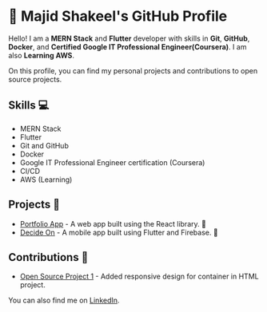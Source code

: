 # 🚀 Majid Shakeel's GitHub Profile

Hello! I am a **MERN Stack** and **Flutter** developer with skills in **Git**, **GitHub**, **Docker**, and **Certified Google IT Professional Engineer(Coursera)**. I am also **Learning AWS**.

On this profile, you can find my personal projects and contributions to open source projects.

## Skills 💻
- MERN Stack
- Flutter
- Git and GitHub
- Docker
- Google IT Professional Engineer certification (Coursera)
- CI/CD
- AWS (Learning)

## Projects 📂
- [Portfolio App](https://github.com/majidshakeelshawl/portfolio-app) - A web app built using the React library. 🚧
- [Decide On](https://github.com/majidshakeelshawl/decide_on) - A mobile app built using Flutter and Firebase. 🚧

## Contributions 🤝
- [Open Source Project 1](https://github.com/zero-to-mastery/HTML-project/pull/505) - Added responsive design for container in HTML project.

You can also find me on [LinkedIn](https://www.linkedin.com/in/majidshakeelshawl/).

<!---
majidshakeelshawl/majidshakeelshawl is a ✨ special ✨ repository because its `README.md` (this file) appears on your GitHub profile.
You can click the Preview link to take a look at your changes.
--->
